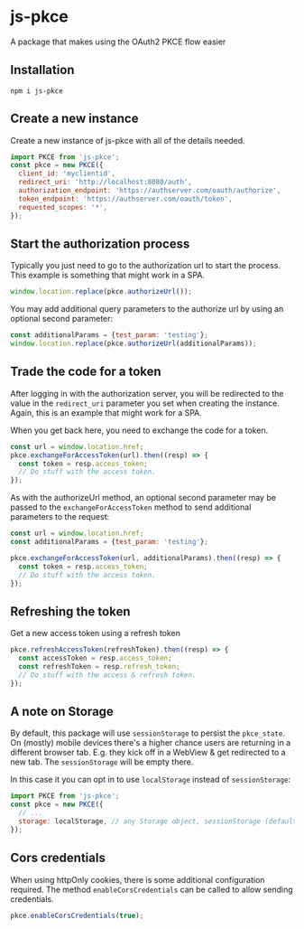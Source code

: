 # js-pkce
A package that makes using the OAuth2 PKCE flow easier

## Installation
`npm i js-pkce`

## Create a new instance
Create a new instance of js-pkce with all of the details needed.

```javascript
import PKCE from 'js-pkce';
const pkce = new PKCE({
  client_id: 'myclientid',
  redirect_uri: 'http://localhost:8080/auth',
  authorization_endpoint: 'https://authserver.com/oauth/authorize',
  token_endpoint: 'https://authserver.com/oauth/token',
  requested_scopes: '*',
});
```

## Start the authorization process
Typically you just need to go to the authorization url to start the process.
This example is something that might work in a SPA.

```javascript
window.location.replace(pkce.authorizeUrl());
```

You may add additional query parameters to the authorize url by using an optional second parameter:

```javascript
const additionalParams = {test_param: 'testing'};
window.location.replace(pkce.authorizeUrl(additionalParams));
```

## Trade the code for a token
After logging in with the authorization server, you will be redirected to the value in
the `redirect_uri` parameter you set when creating the instance.
Again, this is an example that might work for a SPA.

When you get back here, you need to exchange the code for a token.

```javascript
const url = window.location.href;
pkce.exchangeForAccessToken(url).then((resp) => {
  const token = resp.access_token;
  // Do stuff with the access token.
});
```

As with the authorizeUrl method, an optional second parameter may be passed to
the `exchangeForAccessToken` method to send additional parameters to the request:

```javascript
const url = window.location.href;
const additionalParams = {test_param: 'testing'};

pkce.exchangeForAccessToken(url, additionalParams).then((resp) => {
  const token = resp.access_token;
  // Do stuff with the access token.
});
```

## Refreshing the token
Get a new access token using a refresh token

```javascript
pkce.refreshAccessToken(refreshToken).then((resp) => {
  const accessToken = resp.access_token;
  const refreshToken = resp.refresh_token;
  // Do stuff with the access & refresh token.
});
```

## A note on Storage
By default, this package will use `sessionStorage` to persist the `pkce_state`. On (mostly) mobile
devices there's a higher chance users are returning in a different browser tab. E.g. they kick off
in a WebView & get redirected to a new tab. The `sessionStorage` will be empty there.

In this case it you can opt in to use `localStorage` instead of `sessionStorage`:

```javascript
import PKCE from 'js-pkce';
const pkce = new PKCE({
  // ...
  storage: localStorage, // any Storage object, sessionStorage (default) or localStorage 
});
```

## Cors credentials
When using httpOnly cookies, there is some additional configuration required. The method 
`enableCorsCredentials` can be called to allow sending credentials.

```javascript
pkce.enableCorsCredentials(true);
```
